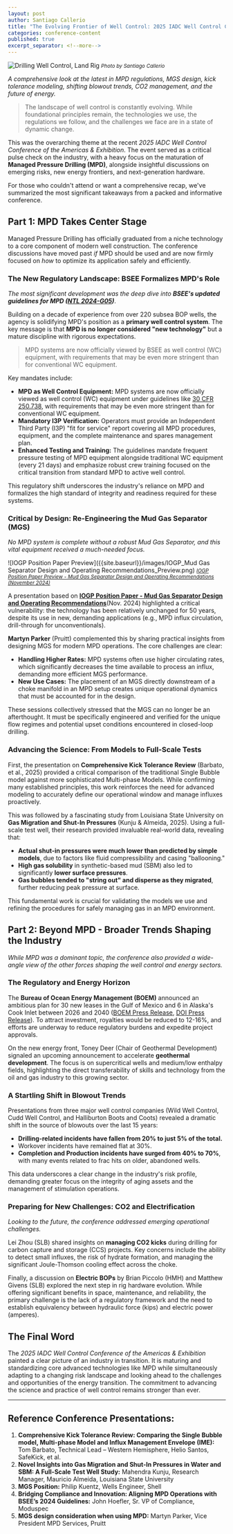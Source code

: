 ```yaml
---
layout: post
author: Santiago Callerio
title: "The Evolving Frontier of Well Control: 2025 IADC Well Control Conference Review"
categories: conference-content
published: true
excerpt_separator: <!--more-->
---
```

![Drilling Well Control, Land Rig]({{site.baseurl}}/images/20180224_123206~2.jpg)
*<small>Photo by Santiago Callerio
<br /></small>*

*A comprehensive look at the latest in MPD regulations, MGS design, kick tolerance modeling, shifting blowout trends, CO2 management, and the future of energy.*

> The landscape of well control is constantly evolving. While foundational principles remain, the technologies we use, the regulations we follow, and the challenges we face are in a state of dynamic change.

This was the overarching theme at the recent *2025 IADC Well Control Conference of the Americas & Exhibition*. The event served as a critical pulse check on the industry, with a heavy focus on the maturation of **Managed Pressure Drilling (MPD)**, alongside insightful discussions on emerging risks, new energy frontiers, and next-generation hardware.

For those who couldn't attend or want a comprehensive recap, we've summarized the most significant takeaways from a packed and informative conference.
<!--more-->

## Part 1: MPD Takes Center Stage

Managed Pressure Drilling has officially graduated from a niche technology to a core component of modern well construction. The conference discussions have moved past *if* MPD should be used and are now firmly focused on *how* to optimize its application safely and efficiently.

### The New Regulatory Landscape: BSEE Formalizes MPD's Role
*The most significant development was the deep dive into **BSEE's updated guidelines for MPD ([NTL 2024-G05](https://www.bsee.gov/sites/bsee.gov/files/2024-11/BSEE%20NTL%20No.%202024-G05%20Managed%20Pressure%20Drilling%20Projects%20Using%20a%20Subsea%20Blow%20Out%20Preventer.pdf))***.

Building on a decade of experience from over 220 subsea BOP wells, the agency is solidifying MPD's position as a **primary well control system**. The key message is that **MPD is no longer considered "new technology"** but a mature discipline with rigorous expectations.

> MPD systems are now officially viewed by BSEE as well control (WC) equipment, with requirements that may be even more stringent than for conventional WC equipment.

Key mandates include:
*   **MPD as Well Control Equipment:** MPD systems are now officially viewed as well control (WC) equipment under guidelines like [30 CFR 250.738](https://www.govinfo.gov/content/pkg/CFR-2024-title30-vol2/pdf/CFR-2024-title30-vol2-sec250-738.pdf), with requirements that may be even more stringent than for conventional WC equipment.
*   **Mandatory I3P Verification:** Operators must provide an Independent Third Party (I3P) "fit for service" report covering all MPD procedures, equipment, and the complete maintenance and spares management plan.
*   **Enhanced Testing and Training:** The guidelines mandate frequent pressure testing of MPD equipment alongside traditional WC equipment (every 21 days) and emphasize robust crew training focused on the critical transition from standard MPD to active well control.

This regulatory shift underscores the industry's reliance on MPD and formalizes the high standard of integrity and readiness required for these systems.

### Critical by Design: Re-Engineering the Mud Gas Separator (MGS)
*No MPD system is complete without a robust Mud Gas Separator, and this vital equipment received a much-needed focus.*

![IOGP Position Paper Preview]({{site.baseurl}}/images/IOGP_Mud Gas Separator Design and Operating Recommendations_Preview.png)
*<small>[IOGP Position Paper Preview - Mud Gas Separator Design and Operating Recommendations (November 2024)](https://www.iogp.org/bookstore/product/mud-gas-separator-design-and-operating-recommendations/)
<br /></small>*

A presentation based on **[IOGP Position Paper - Mud Gas Separator Design and Operating Recommendations](https://www.iogp.org/bookstore/product/mud-gas-separator-design-and-operating-recommendations/)**(Nov. 2024) highlighted a critical vulnerability: the technology has been relatively unchanged for 50 years, despite its use in new, demanding applications (e.g., MPD influx circulation, drill-through for unconventionals). 

**Martyn Parker** (Pruitt) complemented this by sharing practical insights from designing MGS for modern MPD operations. The core challenges are clear:

- **Handling Higher Rates:** MPD systems often use higher circulating rates, which significantly decreases the time available to process an influx, demanding more efficient MGS performance.
- **New Use Cases:** The placement of an MGS directly downstream of a choke manifold in an MPD setup creates unique operational dynamics that must be accounted for in the design.

These sessions collectively stressed that the MGS can no longer be an afterthought. It must be specifically engineered and verified for the unique flow regimes and potential upset conditions encountered in closed-loop drilling.

### Advancing the Science: From Models to Full-Scale Tests

First, the presentation on **Comprehensive Kick Tolerance Review** (Barbato, et al., 2025) provided a critical comparison of the traditional Single Bubble model against more sophisticated Multi-phase Models. While confirming many established principles, this work reinforces the need for advanced modeling to accurately define our operational window and manage influxes proactively.

This was followed by a fascinating study from Louisiana State University on **Gas Migration and Shut-In Pressures** (Kunju & Almeida, 2025). Using a full-scale test well, their research provided invaluable real-world data, revealing that:

- **Actual shut-in pressures were much lower than predicted by simple models**, due to factors like fluid compressibility and casing "ballooning."
- **High gas solubility** in synthetic-based mud (SBM) also led to significantly **lower surface pressures**.
- **Gas bubbles tended to "string out" and disperse as they migrated**, further reducing peak pressure at surface.

This fundamental work is crucial for validating the models we use and refining the procedures for safely managing gas in an MPD environment.

## Part 2: Beyond MPD - Broader Trends Shaping the Industry

*While MPD was a dominant topic, the conference also provided a wide-angle view of the other forces shaping the well control and energy sectors.*

### The Regulatory and Energy Horizon
The **Bureau of Ocean Energy Management (BOEM)** announced an ambitious plan for 30 new leases in the Gulf of Mexico and 6 in Alaska's Cook Inlet between 2026 and 2040 ([BOEM Press Release](https://www.boem.gov/newsroom/press-releases/boem-finalizes-environmental-review-gulf-america-offshore-energy), [DOI Press Release](https://www.doi.gov/pressreleases/interior-department-sets-offshore-energy-leasing-schedule-under-one-big-beautiful)). To attract investment, royalties would be reduced to 12-16%, and efforts are underway to reduce regulatory burdens and expedite project approvals.

On the new energy front, Toney Deer (Chair of Geothermal Development) signaled an upcoming announcement to accelerate **geothermal development**. The focus is on supercritical wells and medium/low enthalpy fields, highlighting the direct transferability of skills and technology from the oil and gas industry to this growing sector.

### A Startling Shift in Blowout Trends
Presentations from three major well control companies (Wild Well Control, Cudd Well Control, and Halliburton Boots and Coots) revealed a dramatic shift in the source of blowouts over the last 15 years:
*   **Drilling-related incidents have fallen from 20% to just 5% of the total.**
*   Workover incidents have remained flat at 30%.
*   **Completion and Production incidents have surged from 40% to 70%**, with many events related to frac hits on older, abandoned wells.

This data underscores a clear change in the industry's risk profile, demanding greater focus on the integrity of aging assets and the management of stimulation operations.

### Preparing for New Challenges: CO2 and Electrification
*Looking to the future, the conference addressed emerging operational challenges.*

Lei Zhou (SLB) shared insights on **managing CO2 kicks** during drilling for carbon capture and storage (CCS) projects. Key concerns include the ability to detect small influxes, the risk of hydrate formation, and managing the significant Joule-Thomson cooling effect across the choke.

Finally, a discussion on **Electric BOPs** by Brian Piccolo (HMH) and Matthew Givens (SLB) explored the next step in rig hardware evolution. While offering significant benefits in space, maintenance, and reliability, the primary challenge is the lack of a regulatory framework and the need to establish equivalency between hydraulic force (kips) and electric power (amperes).

## The Final Word

The *2025 IADC Well Control Conference of the Americas & Exhibition* painted a clear picture of an industry in transition. It is maturing and standardizing core advanced technologies like MPD while simultaneously adapting to a changing risk landscape and looking ahead to the challenges and opportunities of the energy transition. The commitment to advancing the science and practice of well control remains stronger than ever.

---

## Reference Conference Presentations:

1.  **Comprehensive Kick Tolerance Review: Comparing the Single Bubble model, Multi-phase Model and Influx Management Envelope (IME):** Tom Barbato, Technical Lead – Western Hemisphere, Helio Santos, SafeKick, et al.
2.  **Novel Insights into Gas Migration and Shut-In Pressures in Water and SBM: A Full-Scale Test Well Study:** Mahendra Kunju, Research Manager, Mauricio Almeida, Louisiana State University
3.  **MGS Position:** Philip Kuentz, Wells Engineer, Shell
4.  **Bridging Compliance and Innovation: Aligning MPD Operations with BSEE’s 2024 Guidelines:** John Hoefler, Sr. VP of Compliance, Moduspec
4.  **MGS design consideration when using MPD:** Martyn Parker, Vice President MPD Services, Pruitt
